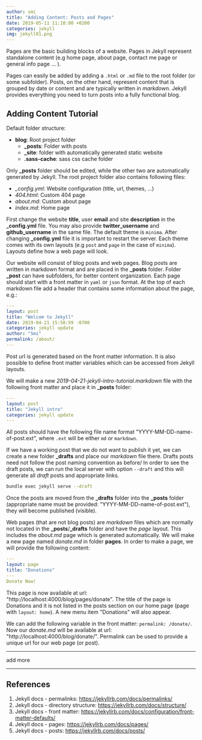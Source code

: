 ```yaml
---
author: smi
title: "Adding Content: Posts and Pages"
date: 2019-05-11 11:10:00 +0200
categories: jekyll
img: jekyll01.png
---
```


Pages are the basic building blocks of a website. Pages in Jekyll represent standalone content (e.g home page, about page, contact me page or general info page ... ). 

Pages can easily be added by adding a `.html` or `.md` file to the root folder (or some subfolder).  Posts, on the other hand, represent content that is grouped by date or content and are typically written in *markdown*. Jekyll provides everything you need to turn posts into a fully functional blog. 

## Adding Content Tutorial

Default folder structure: 

- **blog**: Root project folder
  - **_posts**: Folder with posts
  - **_site**: folder with automatically generated static website
  - **.sass-cache**: sass css cache folder 

Only **_posts** folder should be edited, while the other two are automatically generated by Jekyll. The root project folder also contains following files:

- *_config.yml*: Website configuration (title, url, themes, ...)
- *404.html*: Custom 404 page
- *about.md*: Custom about page
- *index.md*: Home page

First change the website **title**, user **email** and site **description** in the **_config.yml** file. You may also provide **twitter_username** and **github_username** in the same file. The default theme is `minima`. After changing **_config.yml** file it is important to restart the server. Each theme comes with its own layouts (e.g `post` and `page` in the case of `minima`). Layouts define how a web page will look. 

Our website will consist of blog posts and web pages. Blog posts are written in markdown format and are placed in the **_posts** folder. Folder **_post** can have subfolders, for better content organization. Each page should start with a front matter in `yaml` or `json` format. At the top of each markdown file add a header that contains some information about the page, e.g.:

```yaml
---
layout: post
title: "Welcom to Jekyll"
date: 2019-04-21 15:58:59 -0700
categories: jekyll update
author: "Smi"
permalink: /about/
---
```

Post url is generated based on the front matter information. It is also possible to define front matter variables which can be accessed from Jekyll layouts. 

We will make a new *2019-04-21-jekyll-intro-tutorial.markdown* file with the following front matter and place it in **_posts** folder:

```yaml
---
layout: post
title: "Jekyll intro"
categories: jekyll update
---
```

All posts should have the following file name format "YYYY-MM-DD-name-of-post.ext", where `.ext` will be either `md` or `markdown`. 

If we have a working post that we do not want to publish it yet, we can create a new folder **_drafts** and place our *markdown* file there. Drafts posts need not follow the post naming convention as before/ In order to see the draft posts, we can run the local server with option `--draft` and this will generate all *draft* posts and appropriate links. 

```bash
bundle exec jekyll serve --draft
```

Once the posts are moved from the **_drafts** folder into the **_posts** folder (appropriate name must be provided: "YYYY-MM-DD-name-of-post.ext"), they will become published (visible).

Web pages (that are not blog posts) are *markdown* files which are normally not located in the **_posts**/**_drafts** folder and have the *page* layout. This includes the *about.md* page which is generated automatically. We will make a new page named *donate.md* in folder **pages**. In order to make a page, we will provide the following content: 

```yaml
---
layout: page
title: "Donations"
---
Donate Now!
```

This page is now available at url: "http://localhost:4000/blog/pages/donate". The title of the page is Donations and it is not listed in the posts section on our home page (page with `layout: home`). A new menu item "Donations" will also appear. 

We can add the following variable in the front matter: `permalink: /donate/`.  Now our *donate.md* will be available at url: "http://localhost:4000/blog/donate/". Permalink can be used to provide a unique url for our web page (or post). 

------

add more

------

## References

1. Jekyll docs - permalinks:  https://jekyllrb.com/docs/permalinks/
2. Jekyll docs - directory structure: https://jekyllrb.com/docs/structure/
3. Jekyll docs - front matter: https://jekyllrb.com/docs/configuration/front-matter-defaults/
4. Jekyll docs - pages: https://jekyllrb.com/docs/pages/
5. Jekyll docs - posts: https://jekyllrb.com/docs/posts/


